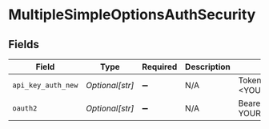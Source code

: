 # MultipleSimpleOptionsAuthSecurity


## Fields

| Field                    | Type                     | Required                 | Description              | Example                  |
| ------------------------ | ------------------------ | ------------------------ | ------------------------ | ------------------------ |
| `api_key_auth_new`       | *Optional[str]*          | :heavy_minus_sign:       | N/A                      | Token <YOUR_API_KEY>     |
| `oauth2`                 | *Optional[str]*          | :heavy_minus_sign:       | N/A                      | Bearer YOUR_OAUTH2_TOKEN |